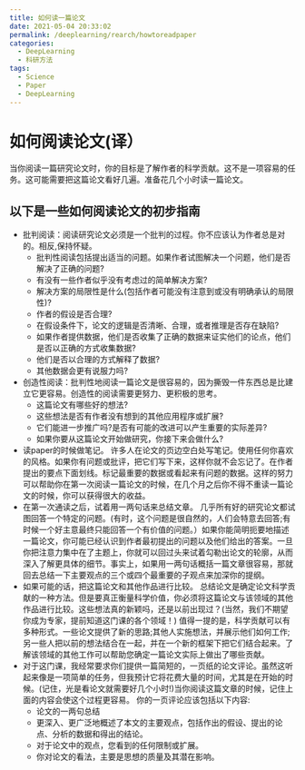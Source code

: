 ```yaml
---
title: 如何读一篇论文
date: 2021-05-04 20:33:02
permalink: /deeplearning/rearch/howtoreadpaper
categories:
  - DeepLearning
  - 科研方法
tags: 
  - Science
  - Paper
  - DeepLearning
---
```


# 如何阅读论文(译）
当你阅读一篇研究论文时，你的目标是了解作者的科学贡献。这不是一项容易的任务。这可能需要把这篇论文看好几遍。准备花几个小时读一篇论文。

## 以下是一些如何阅读论文的初步指南

- 批判阅读：阅读研究论文必须是一个批判的过程。你不应该认为作者总是对的。相反,保持怀疑。
    - 批判性阅读包括提出适当的问题。如果作者试图解决一个问题，他们是否解决了正确的问题?
    - 有没有一些作者似乎没有考虑过的简单解决方案?
    - 解决方案的局限性是什么(包括作者可能没有注意到或没有明确承认的局限性)?
    - 作者的假设是否合理?
    - 在假设条件下，论文的逻辑是否清晰、合理，或者推理是否存在缺陷?
    - 如果作者提供数据，他们是否收集了正确的数据来证实他们的论点，他们是否以正确的方式收集数据?
    - 他们是否以合理的方式解释了数据?
    - 其他数据会更有说服力吗?
- 创造性阅读：批判性地阅读一篇论文是很容易的，因为撕毁一件东西总是比建立它更容易。创造性的阅读需要更努力、更积极的思考。
    - 这篇论文有哪些好的想法?
    - 这些想法是否有作者没有想到的其他应用程序或扩展?
    - 它们能进一步推广吗?是否有可能的改进可以产生重要的实际差异?
    - 如果你要从这篇论文开始做研究，你接下来会做什么?
- 读paper的时候做笔记。 许多人在论文的页边空白处写笔记。使用任何你喜欢的风格。如果你有问题或批评，把它们写下来，这样你就不会忘记了。在作者提出的要点下面划线。标记最重要的数据或看起来有问题的数据。这样的努力可以帮助你在第一次阅读一篇论文的时候，在几个月之后你不得不重读一篇论文的时候，你可以获得很大的收益。
- 在第一次通读之后，试着用一两句话来总结文章。
几乎所有好的研究论文都试图回答一个特定的问题。(有时，这个问题是很自然的，人们会特意去回答;有时候一个好主意最终只能回答一个有价值的问题。）如果你能简明扼要地描述一篇论文，你可能已经认识到作者最初提出的问题以及他们给出的答案。一旦你把注意力集中在了主题上，你就可以回过头来试着勾勒出论文的轮廓，从而深入了解更具体的细节。事实上，如果用一两句话概括一篇文章很容易，那就回去总结一下主要观点的三个或四个最重要的子观点来加深你的提纲。
- 如果可能的话，把这篇论文和其他作品进行比较。 总结论文是确定论文科学贡献的一种方法。但是要真正衡量科学价值，你必须将这篇论文与该领域的其他作品进行比较。这些想法真的新颖吗，还是以前出现过？(当然，我们不期望你成为专家，提前知道这门课的各个领域！) 值得一提的是，科学贡献可以有多种形式。一些论文提供了新的思路;其他人实施想法，并展示他们如何工作;另一些人把以前的想法结合在一起，并在一个新的框架下把它们结合起来。了解该领域的其他工作可以帮助您确定一篇论文实际上做出了哪些贡献。
- 对于这门课，我经常要求你们提供一篇简短的，一页纸的论文评论。虽然这听起来像是一项简单的任务，但我预计它将花费大量的时间，尤其是在开始的时候。(记住，光是看论文就需要好几个小时!)当你阅读这篇文章的时候，记住上面的内容会使这个过程更容易。 你的一页评论应该包括以下内容:
    - 论文的一两句总结
    - 更深入、更广泛地概述了本文的主要观点，包括作出的假设、提出的论点、分析的数据和得出的结论。
    - 对于论文中的观点，您看到的任何限制或扩展。
    - 你对论文的看法，主要是思想的质量及其潜在影响。